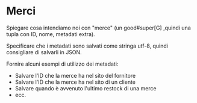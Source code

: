 # Merci

Spiegare cosa intendiamo noi con "merce" (un good#super[G] ,quindi una tupla con ID, nome, metadati extra).

Specificare che i metadati sono salvati come stringa utf-8, quindi consigliare di salvarli in JSON.

Fornire alcuni esempi di utilizzo dei metadati:
- Salvare l'ID che la merce ha nel sito del fornitore
- Salvare l'ID che la merce ha nel sito di un cliente
- Salvare quando è avvenuto l'ultimo restock di una merce
- ecc.
